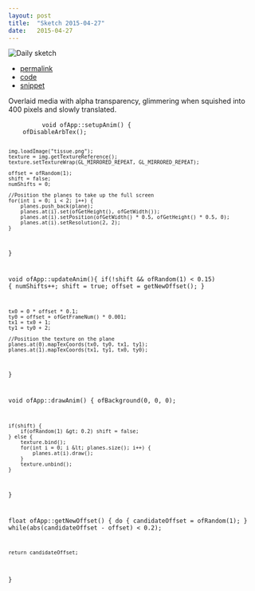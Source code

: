 ```yaml
---
layout: post
title:  "Sketch 2015-04-27"
date:   2015-04-27
---
```

![Daily sketch](https://github.com/dailysketches/sketches-2015-04-22/blob/master/openFrameworks/2015-04-27.gif?raw=true)
<div class="code">
	<ul>
		<li><a href="{% post_url 2015-04-27-sketch %}">permalink</a></li>
		<li><a href="https://github.com/dailysketches/dailySketches/tree/master/sketches/2015-04-27">code</a></li>
		<li><a href="#" class="snippet-button">snippet</a></li>
	</ul>
	<p>Overlaid media with alpha transparency, glimmering when squished into 400 pixels and slowly translated.</p>
	<pre class="snippet">
		<code class="cpp">void ofApp::setupAnim() {
    ofDisableArbTex();
    
    img.loadImage("tissue.png");
    texture = img.getTextureReference();
    texture.setTextureWrap(GL_MIRRORED_REPEAT, GL_MIRRORED_REPEAT);
    
    offset = ofRandom(1);
    shift = false;
    numShifts = 0;
    
    //Position the planes to take up the full screen
    for(int i = 0; i < 2; i++) {
        planes.push_back(plane);
        planes.at(i).set(ofGetHeight(), ofGetWidth());
        planes.at(i).setPosition(ofGetWidth() * 0.5, ofGetHeight() * 0.5, 0);
        planes.at(i).setResolution(2, 2);
    }
}

void ofApp::updateAnim(){
    if(!shift && ofRandom(1) < 0.15) {
        numShifts++;
        shift = true;
        offset = getNewOffset();
    }
    
    tx0 = 0 * offset * 0.1;
    ty0 = offset + ofGetFrameNum() * 0.001;
    tx1 = tx0 + 1;
    ty1 = ty0 + 2;
    
    //Position the texture on the plane
    planes.at(0).mapTexCoords(tx0, ty0, tx1, ty1);
    planes.at(1).mapTexCoords(tx1, ty1, tx0, ty0);
}

void ofApp::drawAnim() {
    ofBackground(0, 0, 0);
    
    if(shift) {
        if(ofRandom(1) &gt; 0.2) shift = false;
    } else {
        texture.bind();
        for(int i = 0; i &lt; planes.size(); i++) {
            planes.at(i).draw();
        }
        texture.unbind();
    }
}

float ofApp::getNewOffset() {
    do {
        candidateOffset = ofRandom(1);
    } while(abs(candidateOffset - offset) &lt; 0.2);
    
    return candidateOffset;
}</code>
	</pre>
</div>
